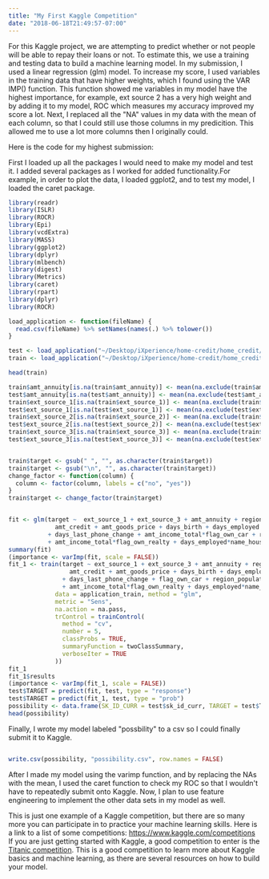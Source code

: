 ```yaml
---
title: "My First Kaggle Competition"
date: "2018-06-18T21:49:57-07:00"
---
```


For this Kaggle project, we are attempting to predict whether or not people will be able to repay their loans or not. To estimate this, we use a training and testing data to build a machine learning model. In my submission, I used a linear regression (glm) model. To increase my score, I used variables in the training data that have higher weights, which I found using the VAR IMP() function. This function showed me variables in my model have the highest importance, for example, ext source 2 has a very high weight and by adding it to my model, ROC which measures my accuracy improved my score a lot. Next, I replaced all the "NA" values in my data with the mean of each column, so that I could still use those columns in my predicition. This allowed me to use a lot more columns then I originally could.

Here is the code for my highest submission:

First I loaded up all the packages I would need to make my model and test it. I added several packages as I worked for added functionality.For example, in order to plot the data, I loaded ggplot2, and to test my model, I loaded the caret package. 
```r
library(readr)
library(ISLR)
library(ROCR)
library(Epi)
library(vcdExtra)
library(MASS)
library(ggplot2)
library(dplyr)
library(mlbench)
library(digest)
library(Metrics)
library(caret)
library(rpart)
library(dplyr)
library(ROCR)
```
```r
load_application <- function(fileName) {
  read.csv(fileName) %>% setNames(names(.) %>% tolower())
}

test <- load_application("~/Desktop/iXperience/home-credit/home_credit/application_test.csv")
train <- load_application("~/Desktop/iXperience/home-credit/home_credit/application_train.csv")

head(train)

train$amt_annuity[is.na(train$amt_annuity)] <- mean(na.exclude(train$amt_annuity))
test$amt_annuity[is.na(test$amt_annuity)] <- mean(na.exclude(test$amt_annuity))
train$ext_source_1[is.na(train$ext_source_1)] <- mean(na.exclude(train$ext_source_1))
test$ext_source_1[is.na(test$ext_source_1)] <- mean(na.exclude(test$ext_source_1))
train$ext_source_2[is.na(train$ext_source_2)] <- mean(na.exclude(train$ext_source_2))
test$ext_source_2[is.na(test$ext_source_2)] <- mean(na.exclude(test$ext_source_2))
train$ext_source_3[is.na(train$ext_source_3)] <- mean(na.exclude(train$ext_source_3))
test$ext_source_3[is.na(test$ext_source_3)] <- mean(na.exclude(test$ext_source_3))


train$target <- gsub(" ", "", as.character(train$target))
train$target <- gsub("\n", "", as.character(train$target))
change_factor <- function(column) {
  column <- factor(column, labels = c("no", "yes"))
}
train$target <- change_factor(train$target)


fit <- glm(target ~  ext_source_1 + ext_source_3 + amt_annuity + region_population_relative + days_id_publish + days_registration + ext_source_2 + amt_income_total + 
             amt_credit + amt_goods_price + days_birth + days_employed + flag_cont_mobile + region_rating_client_w_city 
           + days_last_phone_change + amt_income_total*flag_own_car + region_population_relative + cnt_children + amt_income_total*flag_own_car
           + amt_income_total*flag_own_realty + days_employed*name_housing_type + amt_income_total*name_contract_type, train, family = binomial)
summary(fit)
(importance <- varImp(fit, scale = FALSE))
fit_1 <- train(target ~ ext_source_1 + ext_source_3 + amt_annuity + region_population_relative + days_id_publish + days_registration + ext_source_2 + amt_income_total + 
                 amt_credit + amt_goods_price + days_birth + days_employed + flag_cont_mobile + region_rating_client_w_city 
               + days_last_phone_change + flag_own_car + region_population_relative + cnt_children + amt_income_total*flag_own_car
               + amt_income_total*flag_own_realty + days_employed*name_housing_type + amt_income_total*name_contract_type,
             data = application_train, method = "glm",
             metric = "Sens",
             na.action = na.pass,
             trControl = trainControl(
               method = "cv",
               number = 5,
               classProbs = TRUE,
               summaryFunction = twoClassSummary,
               verboseIter = TRUE
             ))
fit_1
fit_1$results
(importance <- varImp(fit_1, scale = FALSE))
test$TARGET = predict(fit, test, type = "response")
test$TARGET = predict(fit_1, test, type = "prob")
possibility <- data.frame(SK_ID_CURR = test$sk_id_curr, TARGET = test$TARGET)
head(possibility)
```
Finally, I wrote my model labeled "possbility" to a csv so I could finally submit it to Kaggle. 
```r

write.csv(possibility, "possibility.csv", row.names = FALSE)

```
After I made my model using the varimp function, and by replacing the NAs with the mean, I used the caret function to check my ROC so that I wouldn't have to repeatedly submit onto Kaggle. Now, I plan to use feature engineering to implement the other data sets in my model as well. 

This is just one example of a Kaggle competition, but there are so many more you can participate in to practice your machine learning skills. Here is a link to a list of some competitions: 
<https://www.kaggle.com/competitions>
If you are just getting started with Kaggle, a good competition to enter is the [Titanic competition](https://www.kaggle.com/c/titanic). This is a good competition to learn more about Kaggle basics and machine learning, as there are several resources on how to build your model. 